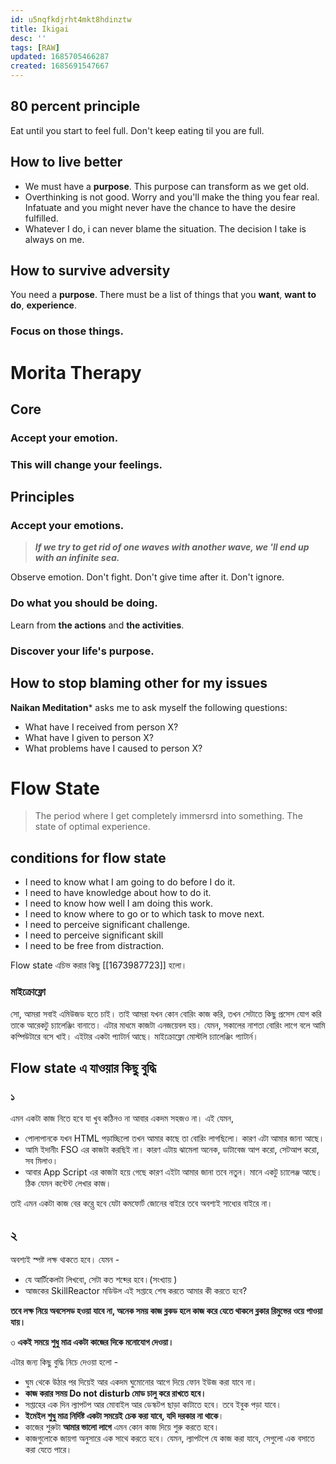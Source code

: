```yaml
---
id: u5nqfkdjrht4mkt8hdinztw
title: Ikigai
desc: ''
tags: [RAW]
updated: 1685705466287
created: 1685691547667
---
```

## 80 percent principle
Eat until you start to feel full. Don't keep eating til you are full.

## How to live better  
* We must have a **purpose**. This purpose can transform as we get old.
* Overthinking is not good. Worry and you'll make the thing you fear real. Infatuate and you might never have the chance to have the desire fulfilled.
* Whatever I do, i can never blame the situation. The decision I take is always on me.

## How to survive adversity  
You need a **purpose**. 
There must be a list of things that you **want**,  **want to do**, **experience**.

### Focus on those things.

# Morita Therapy  

## Core 
### Accept your emotion. 
### This will change your feelings. 

## Principles
### Accept your emotions.
> _**If we try to get rid of one waves with another wave, we 'll end up with an infinite sea.**_

Observe emotion. Don't fight. Don't give time after it. Don't ignore.

### Do what you should be doing.
Learn from **the actions** and **the activities**.

### Discover your life's purpose.

## How to stop blaming other for my issues  
**Naikan Meditation*** asks me to ask myself the following questions:
* What have I received from person X?
* What have I given to person X?
* What problems have I caused to person X?

# Flow State  
> The period where I get completely immersrd into something. 
> The state of optimal experience.

## conditions for flow state  
* I need to know what I am going  to do before I do it.
* I need to have knowledge about how to do it.
* I need to know how well I am doing this work.
* I need to know where to go or to which task to move next.
* I need to perceive significant challenge.
* I need to perceive significant skill 
* I need to be free from distraction.

Flow state এচিভ করার কিছু [[1673987723]] হলো। 

### মাইক্রোফ্লো 
সো, আমরা সবাই এমিউজড হতে চাই। তাই আমরা যখন কোন বোরিং কাজ করি, তখন সেটাতে কিছু প্রসেস যোগ করি তাকে আরেকটু চ্যালেঞ্জিং বানাতে। এটার মাধমে কাজটা এনজয়েবল হয়। যেমন, সকালের নাশতা বোরিং লাগে বলে আমি কম্পিউটারে বসে খাই। এইটার একটা প্যাটার্ন আছে। মাইক্রোফ্লো মোস্টলি চ্যালেঞ্জিং প্যাটার্ন। 

## Flow state এ যাওয়ার কিছু বুদ্ধি

### ১
এমন একটা কাজ নিতে হবে যা খুব কঠিনও না আবার একদম সহজও না। এই যেমন, 
* পোলাপানকে যখন HTML পড়াচ্ছিলো তখন আমার কাছে তা বোরিং লাগছিলো। কারণ এটা আমার জানা আছে। 
* আমি ইদানীং FSO এর কাজটা করছিই না। কারণ এটায় ঝামেলা অনেক, ডাটাবেজ আপ করো, সেটআপ করো, সব মিলাও। 
* আবার App Script এর কাজটা হয়ে গেছে কারণ এইটা আমার জানা তবে নতুন। মানে একটু চ্যালেঞ্জ আছে। ঠিক যেমন কন্টেন্ট লেখার কাজ। 

তাই এমন একটা কাজ বের কর‍্তে হবে যেটা কমফোর্ট জোনের বাইরে তবে অবশ্যই সাধ্যের বাইরে না।  

## ২
অবশ্যই স্পষ্ট লক্ষ থাকতে হবে। যেমন -
* যে আর্টিকেলটা লিখবো, সেটা কত শব্দের হবে।(সংখ্যায় )
* আজকের SkillReactor মডিউল এই সপ্তাহে শেষ করতে আমার কী করতে হবে?

**তবে লক্ষ নিয়ে অবসেসড হওয়া যাবে না, অনেক সময় কাজ ব্লকড হলে কাজ করে যেতে থাকলে ব্লকার রিমুভের ওয়ে পাওয়া যায়।**

৩
**একই সময়ে শুধু মাত্র একটা কাজের দিকে মনোযোগ দেওয়া।**

এটার জন্য কিছু বুদ্ধি নিচে দেওয়া হলো - 
*  ঘুম থেকে উঠার পর দিয়েই আর একদম ঘুমোনোর আগে দিয়ে ফোন ইউজ করা যাবে না।
* **কাজ করার সময় Do not disturb মোড চালু করে রাখতে হবে।**
* সপ্তাহের এক দিন ল্যাপটপ আর মোবাইল আর ডেস্কটপ ছাড়া কাটাতে হবে। তবে ইবুক পড়া যাবে। 
* **ইমেইল শুধু মাত্র নির্দিষ্ট একটা সময়েই চেক করা যাবে, যদি দরকার না থাকে**।
* কাজের শুরুটা **আমার ভালো লাগে** এমন কোন কাজ দিয়ে শুরু করতে হবে।
* কাজগুলোকে জায়গা অনুসারে এক সাথে করতে হবে। যেমন, ল্যাপটপে যে কাজ করা যাবে, সেগুলো এক বসাতে করা যেতে পারে। 

